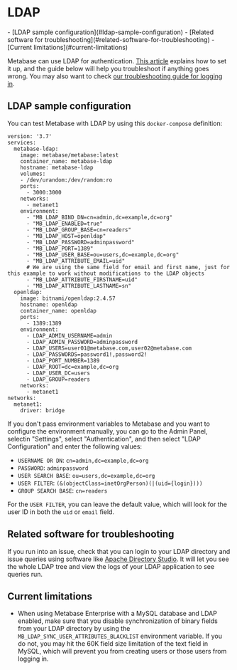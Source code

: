 # LDAP

<div class='learn-toc' markdown=1>
- [LDAP sample configuration](#ldap-sample-configuration)
- [Related software for troubleshooting](#related-software-for-troubleshooting)
- [Current limitations](#current-limitations)
</div>

Metabase can use LDAP for authentication. [This article][ldap-learn] explains how to set it up, and the guide below will help you troubleshoot if anything goes wrong. You may also want to check [our troubleshooting guide for logging in](./loggingin.html).

<h2 id="ldap-sample-configuration">LDAP sample configuration</h2>

You can test Metabase with LDAP by using this `docker-compose` definition:

```
version: '3.7'
services:
  metabase-ldap:
    image: metabase/metabase:latest
    container_name: metabase-ldap
    hostname: metabase-ldap
    volumes: 
    - /dev/urandom:/dev/random:ro
    ports:
      - 3000:3000
    networks:
      - metanet1
    environment:
      - "MB_LDAP_BIND_DN=cn=admin,dc=example,dc=org"
      - "MB_LDAP_ENABLED=true"
      - "MB_LDAP_GROUP_BASE=cn=readers"
      - "MB_LDAP_HOST=openldap"
      - "MB_LDAP_PASSWORD=adminpassword"
      - "MB_LDAP_PORT=1389"
      - "MB_LDAP_USER_BASE=ou=users,dc=example,dc=org"
      - "MB_LDAP_ATTRIBUTE_EMAIL=uid"
      # We are using the same field for email and first name, just for this example to work without modifications to the LDAP objects
      - "MB_LDAP_ATTRIBUTE_FIRSTNAME=uid"
      - "MB_LDAP_ATTRIBUTE_LASTNAME=sn"
  openldap:
    image: bitnami/openldap:2.4.57
    hostname: openldap
    container_name: openldap
    ports:
      - 1389:1389
    environment:
      - LDAP_ADMIN_USERNAME=admin
      - LDAP_ADMIN_PASSWORD=adminpassword
      - LDAP_USERS=user01@metabase.com,user02@metabase.com
      - LDAP_PASSWORDS=password1!,password2!
      - LDAP_PORT_NUMBER=1389
      - LDAP_ROOT=dc=example,dc=org
      - LDAP_USER_DC=users
      - LDAP_GROUP=readers
    networks:
      - metanet1
networks: 
  metanet1:
    driver: bridge
```

If you don't pass environment variables to Metabase and you want to configure the environment manually, you can go to the Admin Panel, selectin "Settings", select "Authentication", and then select "LDAP Configuration" and enter the following values:

- `USERNAME OR DN`: `cn=admin,dc=example,dc=org`
- `PASSWORD`: `adminpassword`
- `USER SEARCH BASE`: `ou=users,dc=example,dc=org`
- `USER FILTER`: `(&(objectClass=inetOrgPerson)(|(uid={login})))`
- `GROUP SEARCH BASE`: `cn=readers`

For the `USER FILTER`, you can leave the default value, which will look for the user ID in both the `uid` or `email` field.

<h2 id="related-software-for-troubleshooting">Related software for troubleshooting</h2>

If you run into an issue, check that you can login to your LDAP directory and issue queries using software like [Apache Directory Studio][apache-directory-studio]. It will let you see the whole LDAP tree and view the logs of your LDAP application to see queries run.

<h2 id="current-limitations">Current limitations</h2>

- When using Metabase Enterprise with a MySQL database and LDAP enabled, make sure that you disable synchronization of binary fields from your LDAP directory by using the `MB_LDAP_SYNC_USER_ATTRIBUTES_BLACKLIST` environment variable. If you do not, you may hit the 60K field size limitation of the text field in MySQL, which will prevent you from creating users or those users from logging in.

[apache-directory-studio]: https://directory.apache.org/studio/
[ldap-learn]: /learn/permissions/ldap-auth-access-control.html
